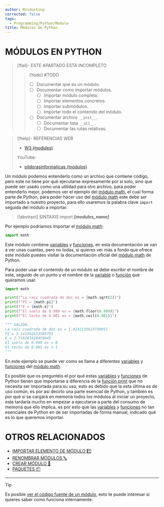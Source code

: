 ```yaml
---
author: Mindusting
corrected: false
tags:
  - Programming/Python/Module
title: Módulos de Python
---
```


# MÓDULOS EN PYTHON

> [!fail]- ESTE APARTADO ESTÁ INCOMPLETO
> > [!todo] #TODO
> > - [ ] Documentar que es un módulo.
> > - [ ] Documentar como importar módulos.
> >     - [ ] Importar módulo completo.
> >     - [ ] Importar elementos concretos.
> >     - [ ] Importar submódulos.
> >     - [ ] Importar todo el contenido del módulo.
> > - [ ] Documentar archivo `__init__`.
> >     - [ ] Documentar lista `__all__`.
> >     - [ ] Documentar las rutas relativas.

> [!help]- REFERENCIAS WEB
> - [W3 (modules)](https://www.w3schools.com/python/python_modules.asp)
>
> YouTube:
> - [pildorasinformaticas (modulos)](https://youtu.be/t93x-vnFvP4)

Un módulo podemos entenderlo como un archivo que contiene código, pero este no tiene por qué ejecutarse expresamente por sí solo, sino que puede ser usado como una utilidad para otro archivo, para poder entenderlo mejor, podemos ver el ejemplo del [módulo math](https://docs.python.org/3/library/math.html), el cual forma parte de Python, para poder hacer uso del [módulo math](https://docs.python.org/3/library/math.html) este debe ser importado a nuestro proyecto, para ello usaremos la palabra clave `import` seguida del módulo a importar.

>[!abstract] SINTAXIS
>import ***\[modules_name\]***

Por ejemplo podríamos importar el [módulo math](https://docs.python.org/3/library/math.html):

```python
import math
```

Este módulo contiene [variables](py_variable.md) y [funciones](py_function.md), en esta documentación se van a ver unas cuantas, pero no todas, si quieres ver más a fondo que ofrece este módulo puedes visitar la documentación oficial del [módulo math](https://docs.python.org/3/library/math.html) de Python.

Para poder usar el contenido de un módulo se debe escribir el nombre de este, seguido de un punto y el nombre de la [variable](py_variable.md) o [función](py_function.md) que queramos usar.

```python
import math

print(f"La raíz cuadrada de dos es = {math.sqrt(2)}")
print(f"PI = {math.pi}")
print(f"E = {math.e}")
print(f"El suelo de 0.999 es = {math.floor(0.999)}")
print(f"El techo de 0.001 es = {math.ceil(0.001)}")

""" SALIDA:
La raíz cuadrada de dos es = 1.4142135623730951
PI = 3.141592653589793
E = 2.718281828459045
El suelo de 0.999 es = 0
El techo de 0.001 es = 1
"""
```

En este ejemplo se puede ver como se llama a diferentes [variables](py_variable.md) y [funciones](py_function.md) del [módulo math](https://docs.python.org/3/library/math.html).

Es posible que os preguntéis el por qué estas [variables](py_variable.md) y [funciones](py_function.md) de Python tienen que importarse a diferencia de la [función print](py_print.md) que no necesita ser importada para su uso, esto es debido que la esta última es de uso común, es por así decirlo una parte esencial de Python, y también es por qué sí se cargará en memoria todos los módulos al iniciar un proyecto, este tardaría mucho en empezar a ejecutarse a parte del consumo de memoria que ello implica, es por esto que las [variables](py_variable.md) y [funciones](py_function.md) no tan esenciales de Python en de ser importadas de forma manual, indicado qué es lo que queremos importar.

# OTROS RELACIONADOS

- [IMPORTAR ELEMENTO DE MÓDULO \*️⃣](modules/Modules_Import_Elements.md)
- [RENOMBRAR MÓDULOS 🔤](modules/Modules_Rename.md)
- [CREAR MÓDULO 💽](modules/Modules_Create.md)
- [PAQUETES 📦](modules/Modules_Packages.md)

---

>[!tip]
>Es posible [ver el código fuente de un módulo](modules/Modules_Get_source.md), esto te puede interesar si quieres saber como funciona internamente.